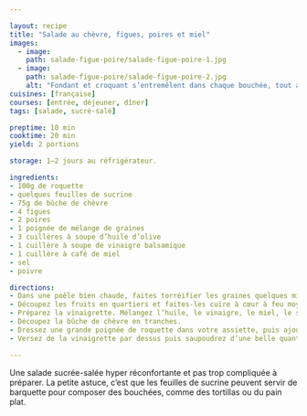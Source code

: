 ```yaml
---

layout: recipe
title: "Salade au chèvre, figues, poires et miel"
images:
  - image:
    path: salade-figue-poire/salade-figue-poire-1.jpg
  - image:
    path: salade-figue-poire/salade-figue-poire-2.jpg
    alt: "Fondant et croquant s’entremêlent dans chaque bouchée, tout autant que le sucré et le salé. Des contrastes qui se dégustent dans une jolie entrée." 
cuisines: [française]
courses: [entrée, déjeuner, dîner]
tags: [salade, sucré-salé]

preptime: 10 min
cooktime: 20 min
yield: 2 portions

storage: 1–2 jours au réfrigérateur.

ingredients:
- 100g de roquette
- quelques feuilles de sucrine
- 75g de bûche de chèvre
- 4 figues
- 2 poires
- 1 poignée de mélange de graines
- 3 cuillères à soupe d’huile d’olive
- 1 cuillère à soupe de vinaigre balsamique
- 1 cuillère à café de miel
- sel
- poivre

directions:
- Dans une poêle bien chaude, faites torréifier les graines quelques minutes. Réservez.
- Découpez les fruits en quartiers et faites-les cuire à cœur à feu moyen doux.
- Préparez la vinaigrette. Mélangez l’huile, le vinaigre, le miel, le sel et le poivre.
- Découpez la bûche de chèvre en tranches.
- Dressez une grande poignée de roquette dans votre assiette, puis ajoutez quelques feuilles de sucrine. Déposez des tranches de fromage de chèvre puis ajoutez les figues et poires.
- Versez de la vinaigrette par dessus puis saupoudrez d’une belle quantité de graines torréifiées.

---
```


Une salade sucrée-salée hyper réconfortante et pas trop compliquée à préparer. La petite astuce, c’est que les feuilles de sucrine peuvent servir de barquette pour composer des bouchées, comme des tortillas ou du pain plat.